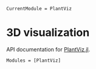```@meta
CurrentModule = PlantViz
```

# 3D visualization


API documentation for [PlantViz.jl](https://github.com/VirtualPlantLab/PlantViz.jl).

```@autodocs
Modules = [PlantViz]
```
